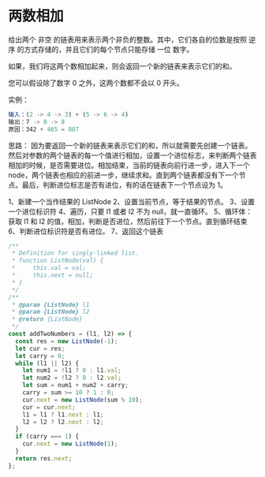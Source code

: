 # 两数相加

给出两个 非空 的链表用来表示两个非负的整数。其中，它们各自的位数是按照 逆序 的方式存储的，并且它们的每个节点只能存储 一位 数字。

如果，我们将这两个数相加起来，则会返回一个新的链表来表示它们的和。

您可以假设除了数字 0 之外，这两个数都不会以 0 开头。

实例：

```js
输入：(2 -> 4 -> 3) + (5 -> 6 -> 4)
输出：7 -> 0 -> 8
原因：342 + 465 = 807
```

思路：
因为要返回一个新的链表来表示它们的和，所以就需要先创建一个链表。然后对参数的两个链表的每一个值进行相加，设置一个进位标志，来判断两个链表相加的时候，是否需要进位。相加结束，当前的链表向前行进一步，进入下一个 node，两个链表也相应的前进一步，继续求和。直到两个链表都没有下一个节点。最后，判断进位标志是否有进位，有的话在链表下一个节点设为 1。

1、新建一个当作结果的 ListNode
2、设置当前节点，等于结果的节点。
3、设置一个进位标识符
4、遍历，只要 l1 或者 l2 不为 null，就一直循环。
5、循环体：获取 l1 和 l2 的值，相加，判断是否进位，然后前往下一个节点。直到循环结束
6、判断进位标识符是否有进位。
7、返回这个链表

```js
/**
 * Definition for singly-linked list.
 * function ListNode(val) {
 *     this.val = val;
 *     this.next = null;
 * }
 */
/**
 * @param {ListNode} l1
 * @param {ListNode} l2
 * @return {ListNode}
 */
const addTwoNumbers = (l1, l2) => {
  const res = new ListNode(-1);
  let cur = res;
  let carry = 0;
  while (l1 || l2) {
    let num1 = !l1 ? 0 : l1.val;
    let num2 = !l2 ? 0 : l2.val;
    let sum = num1 + num2 + carry;
    carry = sum >= 10 ? 1 : 0;
    cur.next = new ListNode(sum % 10);
    cur = cur.next;
    l1 = l1 ? l1.next : l1;
    l2 = l2 ? l2.next : l2;
  }
  if (carry === 1) {
    cur.next = new ListNode(1);
  }
  return res.next;
};
```

